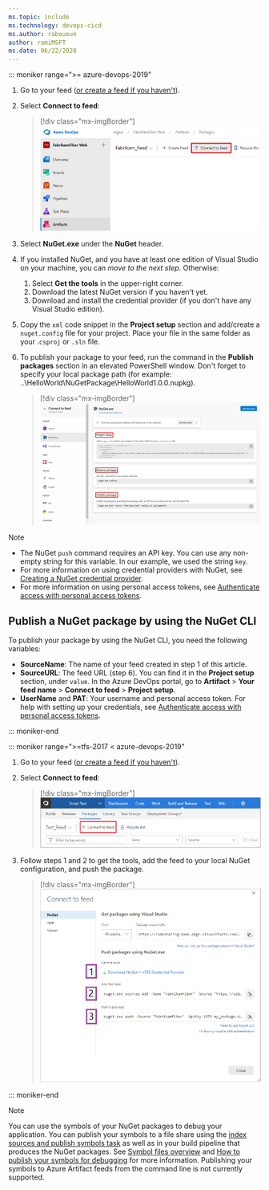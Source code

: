 ```yaml
---
ms.topic: include
ms.technology: devops-cicd
ms.author: rabououn
author: ramiMSFT
ms.date: 06/22/2020
---
```


::: moniker range=">= azure-devops-2019"

1. Go to your feed ([or create a feed if you haven't](../../get-started-nuget.md#create-a-feed)). 

1. Select **Connect to feed**:

   > [!div class="mx-imgBorder"] 
   > ![Connect to feed button on the upper right of the page](../../media/connect-to-feed-azure-devops-newnav.png)

1. Select **NuGet.exe** under the **NuGet** header.

1. If you installed NuGet, and you have at least one edition of Visual Studio on your machine, you can *move to the next step*. Otherwise: <p></p>

    1. Select **Get the tools** in the upper-right corner.
    1. Download the latest NuGet version if you haven't yet.
    1. Download and install the credential provider (if you don't have any Visual Studio edition).

1. Copy the `xml` code snippet in the **Project setup** section and add/create a `nuget.config` file for your project. Place your file in the same folder as your .`csproj` or `.sln` file.

1. To publish your package to your feed, run the command in the **Publish packages** section in an elevated PowerShell window. Don't forget to specify your local package path (for example: ..\HelloWorld\NuGetPackage\HelloWorld1.0.0.nupkg).

   > [!div class="mx-imgBorder"] 
   > ![NuGet publish instructions in Connect to feed dialog box](../../media/nuget-azure-devops-newnav.png)

> [!NOTE]
> * The NuGet `push` command requires an API key. You can use any non-empty string for this variable. In our example, we used the string `key`.
> * For more information on using credential providers with NuGet, see [Creating a NuGet credential provider](/nuget/reference/extensibility/nuget-exe-credential-providers#creating-a-nugetexe-credential-provider).
> * For more information on using personal access tokens, see [Authenticate access with personal access tokens](../../../organizations/accounts/use-personal-access-tokens-to-authenticate.md).

## Publish a NuGet package by using the NuGet CLI

To publish your package by using the NuGet CLI, you need the following variables:

- **SourceName**: The name of your feed created in step 1 of this article.
- **SourceURL**: The feed URL (step 6). You can find it in the **Project setup** section, under `value`. In the Azure DevOps portal, go to **Artifact** > **Your feed name** > **Connect to feed** > **Project setup**.
- **UserName** and **PAT**: Your username and personal access token. For help with setting up your credentials, see [Authenticate access with personal access tokens](../../../organizations/accounts/use-personal-access-tokens-to-authenticate.md).

::: moniker-end

::: moniker range=">=tfs-2017 < azure-devops-2019"

1. Go to your feed ([or create a feed if you haven't](../../feeds/create-feed.md)). 

2. Select **Connect to feed**:

   > [!div class="mx-imgBorder"] 
   > ![Connect to feed button on the upper right of the page](../../media/connect-to-feed.png)


3. Follow steps 1 and 2 to get the tools, add the feed to your local NuGet configuration, and push the package.

   > [!div class="mx-imgBorder"]
   > ![NuGet publish instructions in the Connect to feed dialog box](../../media/nugeturl.png)

::: moniker-end

> [!NOTE]
> You can use the symbols of your NuGet packages to debug your application. You can publish your symbols to a file share using the [index sources and publish symbols task](../../../pipelines/tasks/build/index-sources-publish-symbols.md) as well as in your build pipeline that produces the NuGet packages. See [Symbol files overview](../../concepts/symbols.md) and [How to publish your symbols for debugging](../../../pipelines/artifacts/symbols.md) for more information.
> Publishing your symbols to Azure Artifact feeds from the command line is not currently supported.
